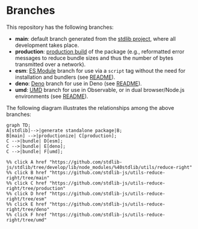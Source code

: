 <!--

@license Apache-2.0

Copyright (c) 2022 The Stdlib Authors.

Licensed under the Apache License, Version 2.0 (the "License");
you may not use this file except in compliance with the License.
You may obtain a copy of the License at

    http://www.apache.org/licenses/LICENSE-2.0

Unless required by applicable law or agreed to in writing, software
distributed under the License is distributed on an "AS IS" BASIS,
WITHOUT WARRANTIES OR CONDITIONS OF ANY KIND, either express or implied.
See the License for the specific language governing permissions and
limitations under the License.

-->

# Branches

This repository has the following branches:

-   **main**: default branch generated from the [stdlib project][stdlib-url], where all development takes place.
-   **production**: [production build][production-url] of the package (e.g., reformatted error messages to reduce bundle sizes and thus the number of bytes transmitted over a network).
-   **esm**: [ES Module][esm-url] branch for use via a `script` tag without the need for installation and bundlers (see [README][esm-readme]).
-   **deno**: [Deno][deno-url] branch for use in Deno (see [README][deno-readme]).
-   **umd**: [UMD][umd-url] branch for use in Observable, or in dual browser/Node.js environments (see [README][umd-readme]).

The following diagram illustrates the relationships among the above branches:

```mermaid
graph TD;
A[stdlib]-->|generate standalone package|B;
B[main] -->|productionize| C[production];
C -->|bundle| D[esm];
C -->|bundle| E[deno];
C -->|bundle| F[umd];

%% click A href "https://github.com/stdlib-js/stdlib/tree/develop/lib/node_modules/%40stdlib/utils/reduce-right"
%% click B href "https://github.com/stdlib-js/utils-reduce-right/tree/main"
%% click C href "https://github.com/stdlib-js/utils-reduce-right/tree/production"
%% click D href "https://github.com/stdlib-js/utils-reduce-right/tree/esm"
%% click E href "https://github.com/stdlib-js/utils-reduce-right/tree/deno"
%% click F href "https://github.com/stdlib-js/utils-reduce-right/tree/umd"
```

[stdlib-url]: https://github.com/stdlib-js/stdlib/tree/develop/lib/node_modules/%40stdlib/utils/reduce-right
[production-url]: https://github.com/stdlib-js/utils-reduce-right/tree/production
[deno-url]: https://github.com/stdlib-js/utils-reduce-right/tree/deno
[deno-readme]: https://github.com/stdlib-js/utils-reduce-right/blob/deno/README.md
[umd-url]: https://github.com/stdlib-js/utils-reduce-right/tree/umd
[umd-readme]: https://github.com/stdlib-js/utils-reduce-right/blob/umd/README.md
[esm-url]: https://github.com/stdlib-js/utils-reduce-right/tree/esm
[esm-readme]: https://github.com/stdlib-js/utils-reduce-right/blob/esm/README.md
